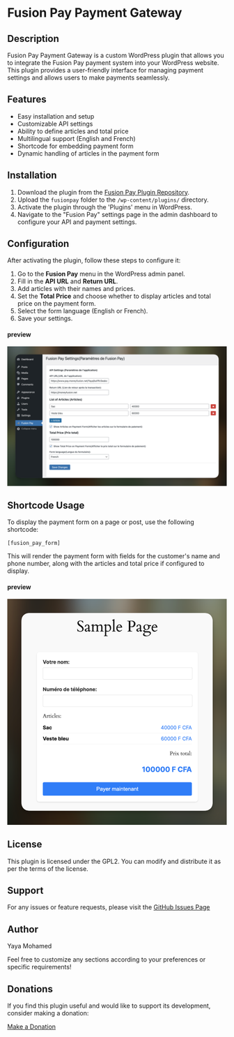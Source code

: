 # Fusion Pay Payment Gateway

## Description

Fusion Pay Payment Gateway is a custom WordPress plugin that allows you to integrate the Fusion Pay payment system into your WordPress website. This plugin provides a user-friendly interface for managing payment settings and allows users to make payments seamlessly.

## Features

- Easy installation and setup
- Customizable API settings
- Ability to define articles and total price
- Multilingual support (English and French)
- Shortcode for embedding payment form
- Dynamic handling of articles in the payment form

## Installation

1. Download the plugin from the [Fusion Pay Plugin Repository](https://wordpress.org/plugins/fusionpay).
2. Upload the `fusionpay` folder to the `/wp-content/plugins/` directory.
3. Activate the plugin through the 'Plugins' menu in WordPress.
4. Navigate to the "Fusion Pay" settings page in the admin dashboard to configure your API and payment settings.

## Configuration

After activating the plugin, follow these steps to configure it:

1. Go to the **Fusion Pay** menu in the WordPress admin panel.
2. Fill in the **API URL** and **Return URL**.
3. Add articles with their names and prices.
4. Set the **Total Price** and choose whether to display articles and total price on the payment form.
5. Select the form language (English or French).
6. Save your settings.

#### preview

![panel](https://raw.githubusercontent.com/Yaya12085/wp-fusionpay/refs/heads/main/assets/screenshot-1.png)

## Shortcode Usage

To display the payment form on a page or post, use the following shortcode:

```plaintext
[fusion_pay_form]
```

This will render the payment form with fields for the customer's name and phone number, along with the articles and total price if configured to display.

#### preview

![form](https://raw.githubusercontent.com/Yaya12085/wp-fusionpay/refs/heads/main/assets/screenshot-2.png)

## License

This plugin is licensed under the GPL2. You can modify and distribute it as per the terms of the license.

## Support

For any issues or feature requests, please visit the [GitHub Issues Page](https://github.com/Yaya12085/wp-fusionpay/issues)

## Author

Yaya Mohamed

Feel free to customize any sections according to your preferences or specific requirements!

## Donations

If you find this plugin useful and would like to support its development, consider making a donation:

[Make a Donation](https://www.pay.moneyfusion.net/Faire_un_don_1726979068528/)
